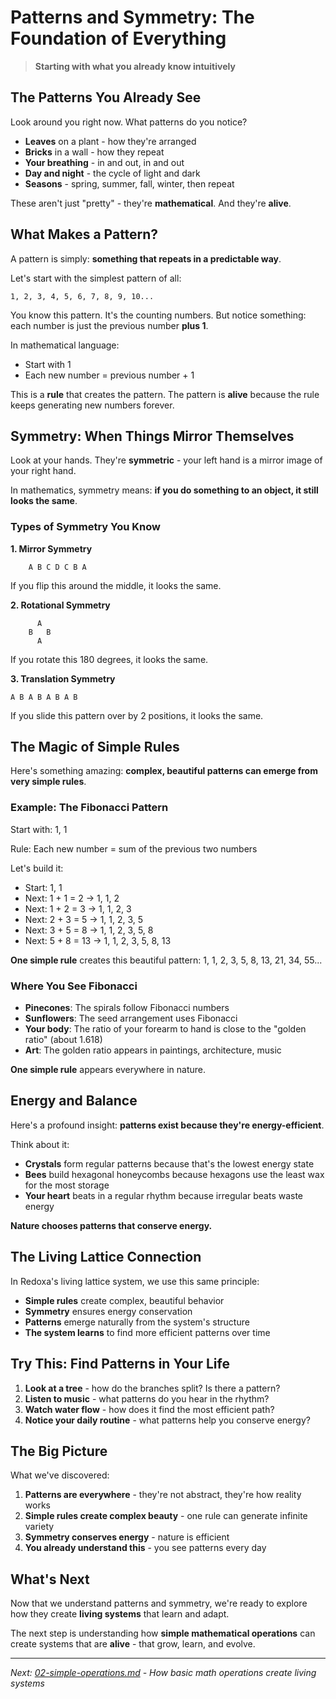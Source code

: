 # Patterns and Symmetry: The Foundation of Everything

> **Starting with what you already know intuitively**

## The Patterns You Already See

Look around you right now. What patterns do you notice?

- **Leaves** on a plant - how they're arranged
- **Bricks** in a wall - how they repeat
- **Your breathing** - in and out, in and out
- **Day and night** - the cycle of light and dark
- **Seasons** - spring, summer, fall, winter, then repeat

These aren't just "pretty" - they're **mathematical**. And they're **alive**.

## What Makes a Pattern?

A pattern is simply: **something that repeats in a predictable way**.

Let's start with the simplest pattern of all:

```
1, 2, 3, 4, 5, 6, 7, 8, 9, 10...
```

You know this pattern. It's the counting numbers. But notice something: each number is just the previous number **plus 1**.

In mathematical language:
- Start with 1
- Each new number = previous number + 1

This is a **rule** that creates the pattern. The pattern is **alive** because the rule keeps generating new numbers forever.

## Symmetry: When Things Mirror Themselves

Look at your hands. They're **symmetric** - your left hand is a mirror image of your right hand.

In mathematics, symmetry means: **if you do something to an object, it still looks the same**.

### Types of Symmetry You Know

**1. Mirror Symmetry**
```
    A B C D C B A
```
If you flip this around the middle, it looks the same.

**2. Rotational Symmetry**
```
      A
    B   B
      A
```
If you rotate this 180 degrees, it looks the same.

**3. Translation Symmetry**
```
A B A B A B A B
```
If you slide this pattern over by 2 positions, it looks the same.

## The Magic of Simple Rules

Here's something amazing: **complex, beautiful patterns can emerge from very simple rules**.

### Example: The Fibonacci Pattern

Start with: 1, 1

Rule: Each new number = sum of the previous two numbers

Let's build it:
- Start: 1, 1
- Next: 1 + 1 = 2 → 1, 1, 2
- Next: 1 + 2 = 3 → 1, 1, 2, 3
- Next: 2 + 3 = 5 → 1, 1, 2, 3, 5
- Next: 3 + 5 = 8 → 1, 1, 2, 3, 5, 8
- Next: 5 + 8 = 13 → 1, 1, 2, 3, 5, 8, 13

**One simple rule** creates this beautiful pattern: 1, 1, 2, 3, 5, 8, 13, 21, 34, 55...

### Where You See Fibonacci

- **Pinecones**: The spirals follow Fibonacci numbers
- **Sunflowers**: The seed arrangement uses Fibonacci
- **Your body**: The ratio of your forearm to hand is close to the "golden ratio" (about 1.618)
- **Art**: The golden ratio appears in paintings, architecture, music

**One simple rule** appears everywhere in nature.

## Energy and Balance

Here's a profound insight: **patterns exist because they're energy-efficient**.

Think about it:
- **Crystals** form regular patterns because that's the lowest energy state
- **Bees** build hexagonal honeycombs because hexagons use the least wax for the most storage
- **Your heart** beats in a regular rhythm because irregular beats waste energy

**Nature chooses patterns that conserve energy.**

## The Living Lattice Connection

In Redoxa's living lattice system, we use this same principle:

- **Simple rules** create complex, beautiful behavior
- **Symmetry** ensures energy conservation
- **Patterns** emerge naturally from the system's structure
- **The system learns** to find more efficient patterns over time

## Try This: Find Patterns in Your Life

1. **Look at a tree** - how do the branches split? Is there a pattern?
2. **Listen to music** - what patterns do you hear in the rhythm?
3. **Watch water flow** - how does it find the most efficient path?
4. **Notice your daily routine** - what patterns help you conserve energy?

## The Big Picture

What we've discovered:

1. **Patterns are everywhere** - they're not abstract, they're how reality works
2. **Simple rules create complex beauty** - one rule can generate infinite variety
3. **Symmetry conserves energy** - nature is efficient
4. **You already understand this** - you see patterns every day

## What's Next

Now that we understand patterns and symmetry, we're ready to explore how they create **living systems** that learn and adapt.

The next step is understanding how **simple mathematical operations** can create systems that are **alive** - that grow, learn, and evolve.

---

*Next: [02-simple-operations.md](02-simple-operations.md) - How basic math operations create living systems*
